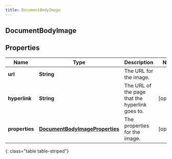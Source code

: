 ```yaml
---
title: DocumentBodyImage
---
```

## DocumentBodyImage


## Properties

| Name | Type | Description | Notes |
| ------------ | ------------- | ------------- | ------------- |
| **url** | <!----><!---->**String**<!----> | The URL for the image. |  |
| **hyperlink** | <!----><!---->**String**<!----> | The URL of the page that the hyperlink goes to. |  [optional] |
| **properties** | <!----><!---->[**DocumentBodyImageProperties**](DocumentBodyImageProperties.html)<!----> | The properties for the image. |  [optional] |
{: class="table table-striped"}



